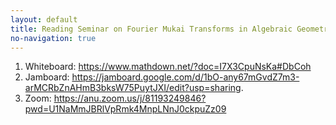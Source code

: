 ```yaml
---
layout: default
title: Reading Seminar on Fourier Mukai Transforms in Algebraic Geometry
no-navigation: true
---
```



1. Whiteboard: https://www.mathdown.net/?doc=I7X3CpuNsKa#DbCoh
2. Jamboard: https://jamboard.google.com/d/1bO-any67mGvdZ7m3-arMCRbZnAHmB3bksW75PuytJXI/edit?usp=sharing.
3. Zoom: https://anu.zoom.us/j/81193249846?pwd=U1NaMmJBRlVpRmk4MnpLNnJ0ckpuZz09
